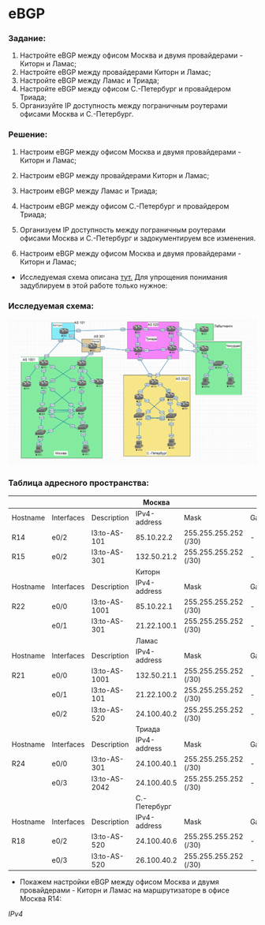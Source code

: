 # eBGP

### Задание:

1. Настройте eBGP между офисом Москва и двумя провайдерами - Киторн и Ламас;
2. Настройте eBGP между провайдерами Киторн и Ламас;
3. Настройте eBGP между Ламас и Триада;
4. Настройте eBGP между офисом С.-Петербург и провайдером Триада;
5. Организуйте IP доступность между пограничным роутерами офисами Москва и С.-Петербург.

### Решение: 

1. Настроим eBGP между офисом Москва и двумя провайдерами - Киторн и Ламас;
2. Настроим eBGP между провайдерами Киторн и Ламас;
3. Настроим eBGP между Ламас и Триада;
4. Настроим eBGP между офисом С.-Петербург и провайдером Триада;
5. Организуем IP доступность между пограничным роутерами офисами Москва и С.-Петербург и задокументируем все изменения.

1. Настроим eBGP между офисом Москва и двумя провайдерами - Киторн и Ламас;

- Исследуемая схема описана [тут.](https://github.com/Pekep97/Labs/tree/main/Lab_04) Для упрощения понимания задублируем в этой работе только нужное:

### Исследуемая схема:

![Исследуемая схема](https://github.com/Pekep97/Labs/blob/main/Lab_04/Lab_04.png)

### Таблица адресного пространства:

|          |            |               | Москва       |                       |         |                    |             |                |
|----------|------------|---------------|--------------|-----------------------|---------|--------------------|-------------|----------------|
| Hostname | Interfaces | Description   | IPv4-address | Mask                  | Gateway | IPv6-address       | IPv6-prefix | LLIPv6-address |
| R14      | e0/2       | l3:to-AS-101  | 85.10.22.2   | 255.255.255.252 (/30) | -       | 2000:0:1001:101::2 | /112        | fe80::2        |
| R15      | e0/2       | l3:to-AS-301  | 132.50.21.2  | 255.255.255.252 (/30) | -       | 2000:0:1001:301::2 | /112        | fe80::2        |
|          |            |               | Киторн       |                       |         |                    |             |                |
| Hostname | Interfaces | Description   | IPv4-address | Mask                  | Gateway | IPv6-address       | IPv6-prefix | LLIPv6-address |
| R22      | e0/0       | l3:to-AS-1001 | 85.10.22.1   | 255.255.255.252 (/30) | -       | 2000:0:1001:101::1 | /112        | fe80::1        |
|          | e0/1       | l3:to-AS-301  | 21.22.100.1  | 255.255.255.252 (/30) | -       | 2000:0:301:101::1  | /112        | fe80::2        |
|          |            |               | Ламас        |                       |         |                    |             |                |
| Hostname | Interfaces | Description   | IPv4-address | Mask                  | Gateway | IPv6-address       | IPv6-prefix | LLIPv6-address |
| R21      | e0/0       | l3:to-AS-1001 | 132.50.21.1  | 255.255.255.252 (/30) | -       | 2000:0:1001:301::1 | /112        | fe80::1        |
|          | e0/1       | l3:to-AS-101  | 21.22.100.2  | 255.255.255.252 (/30) | -       | 2000:0:301:101::2  | /112        | fe80::1        |
|          | e0/2       | l3:to-AS-520  | 24.100.40.2  | 255.255.255.252 (/30) | -       | 2000:0:520:301::2  | /112        | fe80::1        |
|          |            |               | Триада       |                       |         |                    |             |                |
| Hostname | Interfaces | Description   | IPv4-address | Mask                  | Gateway | IPv6-address       | IPv6-prefix | LLIPv6-address |
| R24      | e0/0       | l3:to-AS-301  | 24.100.40.1  | 255.255.255.252 (/30) | -       | 2000:0:520:301::1  | /112        | fe80::2        |
|          | e0/3       | l3:to-AS-2042 | 24.100.40.5  | 255.255.255.252 (/30) | -       | 2000:0:520:2042::1 | /112        | fe80::2        |
|          |            |               | С.-Петербург |                       |         |                    |             |                |
| Hostname | Interfaces | Description   | IPv4-address | Mask                  | Gateway | IPv6-address       | IPv6-prefix | LLIPv6-address |
| R18      | e0/2       | l3:to-AS-520  | 24.100.40.6  | 255.255.255.252 (/30) | -       | 2000:0:520:2042::2 | /112        | fe80::1        |
|          | e0/3       | l3:to-AS-520  | 26.100.40.2  | 255.255.255.252 (/30) | -       | 2000:0:2042:520::2 | /112        | fe80::2        |

- Покажем настройки eBGP между офисом Москва и двумя провайдерами - Киторн и Ламас на маршрутизаторе в офисе Москва R14:

*IPv4*
```

```
